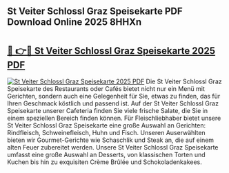 ## St Veiter Schlossl Graz Speisekarte PDF Download Online 2025 8HHXn

# <h2><a href="http://gc70zpp.nevu.top/?p=St+Veiter+Schlossl+Graz+Speisekarte">🔗 👉🔴 St Veiter Schlossl Graz Speisekarte 2025 PDF</a></h2>

[![St Veiter Schlossl Graz Speisekarte 2025 PDF](https://i.imgur.com/dBaPXMq.png)](http://gc70zpp.nevu.top/?p=St+Veiter+Schlossl+Graz+Speisekarte)
Die St Veiter Schlossl Graz Speisekarte des Restaurants oder Cafés bietet nicht nur ein Menü mit Gerichten, sondern auch eine Gelegenheit für Sie, etwas zu finden, das für Ihren Geschmack köstlich und passend ist. Auf der St Veiter Schlossl Graz Speisekarte unserer Cafeteria finden Sie viele frische Salate, die Sie in einem speziellen Bereich finden können. Für Fleischliebhaber bietet unsere St Veiter Schlossl Graz Speisekarte eine große Auswahl an Gerichten: Rindfleisch, Schweinefleisch, Huhn und Fisch. Unseren Auserwählten bieten wir Gourmet-Gerichte wie Schaschlik und Steak an, die auf einem alten Feuer zubereitet werden. Unsere St Veiter Schlossl Graz Speisekarte umfasst eine große Auswahl an Desserts, von klassischen Torten und Kuchen bis hin zu exquisiten Crème Brûlée und Schokoladenkakees.
